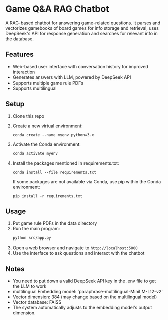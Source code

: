 # Game Q&A RAG Chatbot

A RAG-based chatbot for answering game-related questions. It parses and vectorizes gamebooks of board games for info storage and retrieval, uses DeepSeek's API for response generation and searches for relevant info in the database.

## Features
- Web-based user interface with conversation history for improved interaction
- Generates answers with LLM, powered by DeepSeek API
- Supports multiple game rule PDFs
- Supports multilingual


## Setup

1. Clone this repo
1. Create a new virtual environment:
   ```
   conda create --name myenv python=3.x
   ```
4. Activate the Conda environment:
   ```
   conda activate myenv
   ```

5. Install the packages mentioned in requirements.txt:
   ```
   conda install --file requirements.txt
   ```
   
   If some packages are not available via Conda, use pip within the Conda environment:
   ```
   pip install -r requirements.txt
## Usage

1. Put game rule PDFs in the data directory
2. Run the main program:
   ```bash
   python src/app.py   
3. Open a web browser and navigate to `http://localhost:5000`
4. Use the interface to ask questions and interact with the chatbot


## Notes
- You need to put down a valid DeepSeek API key in the .env file to get the LLM to work
- multilingual Embedding model: 'paraphrase-multilingual-MiniLM-L12-v2' 
- Vector dimension: 384 (may change based on the multilingual model)
- Vector database: FAISS
- The system automatically adjusts to the embedding model's output dimension.

